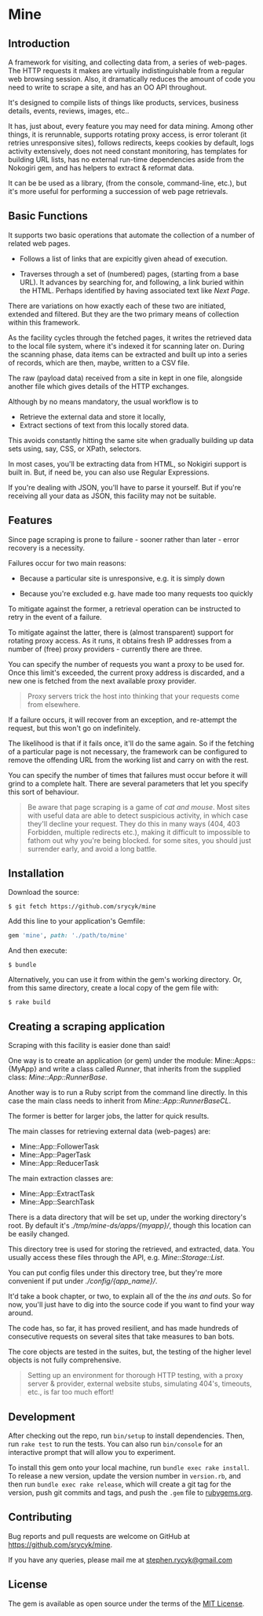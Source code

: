 # Mine

## Introduction

A framework for visiting, and collecting data from, a series of web-pages.
The HTTP requests it makes are virtually indistinguishable from a regular
web browsing session. Also, it dramatically reduces the amount of code you
need to write to scrape a site, and has an OO API throughout.

It's designed to compile lists of things like products, services,
business details, events, reviews, images, etc..

It has, just about, every feature you may need for data mining.
Among other things, it is rerunnable, supports rotating proxy access,
is error tolerant (it retries unresponsive sites),
follows redirects, keeps cookies by default,
logs activity extensively, does not need constant monitoring,
has templates for building URL lists,
has no external run-time dependencies aside from the Nokogiri gem,
and has helpers to extract &amp; reformat data.

It can be be used as a library, (from the console, command-line, etc.),
but it's more useful for performing a succession of web page retrievals.

## Basic Functions

It supports two basic operations that automate the collection of
a number of related web pages.

* Follows a list of links that are expicitly given ahead of execution.

* Traverses through a set of (numbered) pages, (starting from a base URL).
  It advances by searching for, and following, a link buried within the HTML.
  Perhaps identified by having associated text like *Next Page*.

There are variations on how exactly each of these two are initiated,
extended and filtered.
But they are the two primary means of collection within this framework.

As the facility cycles through the fetched pages, it writes the retrieved
data to the local file system, where it's indexed it for scanning later on.
During the scanning phase, data items can be extracted
and built up into a series of records,
which are then, maybe, written to a CSV file.

The raw (payload data) received from a site in kept in one file,
alongside another file which gives details of the HTTP exchanges.

Although by no means mandatory, the usual workflow is to

* Retrieve the external data and store it locally,
* Extract sections of text from this locally stored data.

This avoids constantly hitting the same site
when gradually building up data sets using, say, CSS, or XPath, selectors.

In most cases, you'll be extracting data from HTML,
so Nokigiri support is built in.
But, if need be, you can also use Regular Expressions.

If you're dealing with JSON, you'll have to parse it yourself.
But if you're receiving all your data as JSON, this facility may
not be suitable.

## Features

Since page scraping is prone to failure - sooner rather than
later - error recovery is a necessity.

Failures occur for two main reasons:

* Because a particular site is unresponsive, e.g. it is simply down

* Because you're excluded e.g. have made too many requests too quickly

To mitigate against the former, a retrieval operation can be instructed
to retry in the event of a failure.

To mitigate against the latter, there is (almost transparent) support
for rotating proxy access. As it runs, it obtains fresh IP addresses
from a number of (free) proxy providers - currently there are three.

You can specify the number of requests you want a proxy to be used for.
Once this limit's exceeded, the current proxy address is discarded,
and a new one is fetched from the next available proxy provider.

> Proxy servers trick the host into thinking
> that your requests come from elsewhere.

If a failure occurs, it will recover from an exception,
and re-attempt the request, but this won't go on indefinitely.

The likelihood is that if it fails once, it'll do the same again.
So if the fetching of a particular page is not necessary,
the framework can be configured to remove the offending URL from
the working list and carry on with the rest.

You can specify the number of times that failures must occur before
it will grind to a complete halt. There are several parameters that let
you specify this sort of behaviour.

> Be aware that page scraping is a game of *cat and mouse*.
> Most sites with useful data are able to detect suspicious activity,
> in which case they'll decline your request.
> They do this in many ways (404, 403 Forbidden, multiple redirects etc.),
> making it difficult to impossible to fathom out why you're being blocked.
> for some sites, you should just surrender early, and avoid a long battle.

## Installation

Download the source:

    $ git fetch https://github.com/srycyk/mine

Add this line to your application's Gemfile:

```ruby
gem 'mine', path: './path/to/mine'
```

And then execute:

    $ bundle

Alternatively, you can use it from within the gem's working directory.
Or, from this same directory, create a local copy of the gem file with:

    $ rake build

## Creating a scraping application

Scraping with this facility is easier done than said!

One way is to create an application (or gem) under the module:
Mine::Apps::{MyApp} and write a class called *Runner*, that inherits
from the supplied class: *Mine::App::RunnerBase*.

Another way is to run a Ruby script from the command line directly.
In this case the main class needs to inherit from *Mine::App::RunnerBaseCL*.

The former is better for larger jobs, the latter for quick results.

The main classes for retrieving external data (web-pages) are:

* Mine::App::FollowerTask
* Mine::App::PagerTask
* Mine::App::ReducerTask

The main extraction classes are:

* Mine::App::ExtractTask
* Mine::App::SearchTask

There is a data directory that will be set up,
under the working directory's root.
By default it's *./tmp/mine-ds/apps/{myapp}/*,
though this location can be easily changed.

This directory tree is used for storing the retrieved, and extracted, data.
You usually access these files through the API, e.g. *Mine::Storage::List*.

You can put config files under this directory tree,
but they're more convenient if put under *./config/{app_name}/*.

It'd take a book chapter, or two, to explain all of the the *ins and outs*.
So for now, you'll just have to dig into the source code
if you want to find your way around.

The code has, so far, it has proved resilient, and has made hundreds
of consecutive requests on several sites that take measures to ban bots.

The core objects are tested in the suites, but,
the testing of the higher level objects is not fully comprehensive.

> Setting up an environment for thorough HTTP testing,
> with a proxy server &amp; provider,
> external website stubs, simulating 404's, timeouts, etc.,
> is far too much effort!

## Development

After checking out the repo, run `bin/setup` to install dependencies. Then, run `rake test` to run the tests. You can also run `bin/console` for an interactive prompt that will allow you to experiment.

To install this gem onto your local machine, run `bundle exec rake install`. To release a new version, update the version number in `version.rb`, and then run `bundle exec rake release`, which will create a git tag for the version, push git commits and tags, and push the `.gem` file to [rubygems.org](https://rubygems.org).

## Contributing

Bug reports and pull requests are welcome on GitHub
at https://github.com/srycyk/mine.

If you have any queries, please mail me at stephen.rycyk@gmail.com

## License

The gem is available as open source under the terms of the [MIT License](http://opensource.org/licenses/MIT).

